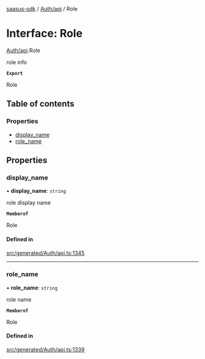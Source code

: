 [saasus-sdk](../README.md) / [Auth/api](../modules/Auth_api.md) / Role

# Interface: Role

[Auth/api](../modules/Auth_api.md).Role

role info

**`Export`**

Role

## Table of contents

### Properties

- [display\_name](Auth_api.Role.md#display_name)
- [role\_name](Auth_api.Role.md#role_name)

## Properties

### display\_name

• **display\_name**: `string`

role display name

**`Memberof`**

Role

#### Defined in

[src/generated/Auth/api.ts:1345](https://github.com/saasus-platform/saasus-sdk-javascript/blob/c67ac22/src/generated/Auth/api.ts#L1345)

___

### role\_name

• **role\_name**: `string`

role name

**`Memberof`**

Role

#### Defined in

[src/generated/Auth/api.ts:1339](https://github.com/saasus-platform/saasus-sdk-javascript/blob/c67ac22/src/generated/Auth/api.ts#L1339)
